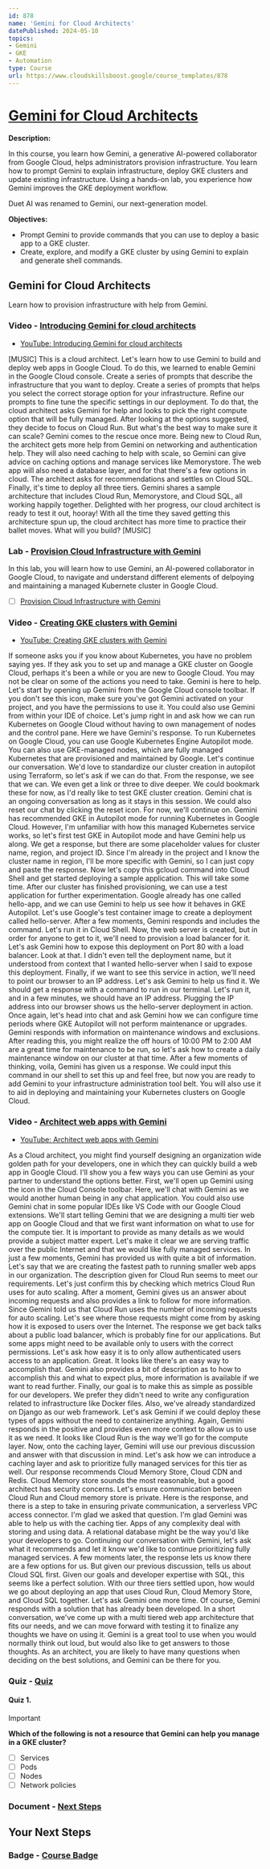 ```yaml
---
id: 878
name: 'Gemini for Cloud Architects'
datePublished: 2024-05-10
topics:
- Gemini
- GKE
- Automation
type: Course
url: https://www.cloudskillsboost.google/course_templates/878
---
```


# [Gemini for Cloud Architects](https://www.cloudskillsboost.google/course_templates/878)

**Description:**

In this course, you learn how Gemini, a generative AI-powered collaborator from Google Cloud, helps administrators provision infrastructure. You learn how to prompt Gemini to explain infrastructure, deploy GKE clusters and update existing infrastructure. Using a hands-on lab, you experience how Gemini improves the GKE deployment workflow.

Duet AI was renamed to Gemini, our next-generation model.

**Objectives:**

- Prompt Gemini to provide commands that you can use to deploy a basic app to a GKE cluster.
- Create, explore, and modify a GKE cluster by using Gemini to explain and generate shell commands.

## Gemini for Cloud Architects

Learn how to provision infrastructure with help from Gemini.

### Video - [Introducing Gemini for cloud architects](https://www.cloudskillsboost.google/course_templates/878/video/475984)

- [YouTube: Introducing Gemini for cloud architects](https://www.youtube.com/watch?v=DKlUYcdpks0)

[MUSIC] This is a cloud architect. Let's learn how to use Gemini to build and deploy web apps in Google Cloud. To do this, we learned to enable Gemini in the Google Cloud console. Create a series of prompts that describe the infrastructure that you want to deploy. Create a series of prompts that helps you select the correct storage option for your infrastructure. Refine our prompts to fine tune the specific settings in our deployment. To do that, the cloud architect asks Gemini for help and looks to pick the right compute option that will be fully managed. After looking at the options suggested, they decide to focus on Cloud Run. But what's the best way to make sure it can scale? Gemini comes to the rescue once more. Being new to Cloud Run, the architect gets more help from Gemini on networking and authentication help. They will also need caching to help with scale, so Gemini can give advice on caching options and manage services like Memorystore. The web app will also need a database layer, and for that there's a few options in cloud. The architect asks for recommendations and settles on Cloud SQL. Finally, it's time to deploy all three tiers. Gemini shares a sample architecture that includes Cloud Run, Memorystore, and Cloud SQL, all working happily together. Delighted with her progress, our cloud architect is ready to test it out, hooray! With all the time they saved getting this architecture spun up, the cloud architect has more time to practice their ballet moves. What will you build? [MUSIC]

### Lab - [Provision Cloud Infrastructure with Gemini](https://www.cloudskillsboost.google/course_templates/878/labs/475985)

In this lab, you will learn how to use Gemini, an AI-powered collaborator in Google Cloud, to navigate and understand different elements of delpoying and maintaining a managed Kubernete cluster in Google Cloud.

- [ ] [Provision Cloud Infrastructure with Gemini](../labs/Provision-Cloud-Infrastructure-with-Gemini.md)

### Video - [Creating GKE clusters with Gemini](https://www.cloudskillsboost.google/course_templates/878/video/475986)

- [YouTube: Creating GKE clusters with Gemini](https://www.youtube.com/watch?v=xirSA_wn1tw)

If someone asks you if you know about Kubernetes, you have no problem saying yes. If they ask you to set up and manage a GKE cluster on Google Cloud, perhaps it's been a while or you are new to Google Cloud. You may not be clear on some of the actions you need to take. Gemini is here to help. Let's start by opening up Gemini from the Google Cloud console toolbar. If you don't see this icon, make sure you've got Gemini activated on your project, and you have the permissions to use it. You could also use Gemini from within your IDE of choice. Let's jump right in and ask how we can run Kubernetes on Google Cloud without having to own management of nodes and the control pane. Here we have Gemini's response. To run Kubernetes on Google Cloud, you can use Google Kubernetes Engine Autopilot mode. You can also use GKE-managed nodes, which are fully managed Kubernetes that are provisioned and maintained by Google. Let's continue our conversation. We'd love to standardize our cluster creation in autopilot using Terraform, so let's ask if we can do that. From the response, we see that we can. We even get a link or three to dive deeper. We could bookmark these for now, as I'd really like to test GKE cluster creation. Gemini chat is an ongoing conversation as long as it stays in this session. We could also reset our chat by clicking the reset icon. For now, we'll continue on. Gemini has recommended GKE in Autopilot mode for running Kubernetes in Google Cloud. However, I'm unfamiliar with how this managed Kubernetes service works, so let's first test GKE in Autopilot mode and have Gemini help us along. We get a response, but there are some placeholder values for cluster name, region, and project ID. Since I'm already in the project and I know the cluster name in region, I'll be more specific with Gemini, so I can just copy and paste the response. Now let's copy this gcloud command into Cloud Shell and get started deploying a sample application. This will take some time. After our cluster has finished provisioning, we can use a test application for further experimentation. Google already has one called hello-app, and we can use Gemini to help us see how it behaves in GKE Autopilot. Let's use Google's test container image to create a deployment called hello-server. After a few moments, Gemini responds and includes the command. Let's run it in Cloud Shell. Now, the web server is created, but in order for anyone to get to it, we'll need to provision a load balancer for it. Let's ask Gemini how to expose this deployment on Port 80 with a load balancer. Look at that. I didn't even tell the deployment name, but it understood from context that I wanted hello-server when I said to expose this deployment. Finally, if we want to see this service in action, we'll need to point our browser to an IP address. Let's ask Gemini to help us find it. We should get a response with a command to run in our terminal. Let's run it, and in a few minutes, we should have an IP address. Plugging the IP address into our browser shows us the hello-server deployment in action. Once again, let's head into chat and ask Gemini how we can configure time periods where GKE Autopilot will not perform maintenance or upgrades. Gemini responds with information on maintenance windows and exclusions. After reading this, you might realize the off hours of 10:00 PM to 2:00 AM are a great time for maintenance to be run, so let's ask how to create a daily maintenance window on our cluster at that time. After a few moments of thinking, voila, Gemini has given us a response. We could input this command in our shell to set this up and feel free, but now you are ready to add Gemini to your infrastructure administration tool belt. You will also use it to aid in deploying and maintaining your Kubernetes clusters on Google Cloud.

### Video - [Architect web apps with Gemini](https://www.cloudskillsboost.google/course_templates/878/video/475987)

- [YouTube: Architect web apps with Gemini](https://www.youtube.com/watch?v=wD_NWnKAPEI)

As a Cloud architect, you might find yourself designing an organization wide golden path for your developers, one in which they can quickly build a web app in Google Cloud. I'll show you a few ways you can use Gemini as your partner to understand the options better. First, we'll open up Gemini using the icon in the Cloud Console toolbar. Here, we'll chat with Gemini as we would another human being in any chat application. You could also use Gemini chat in some popular IDEs like VS Code with our Google Cloud extensions. We'll start telling Gemini that we are designing a multi tier web app on Google Cloud and that we first want information on what to use for the compute tier. It is important to provide as many details as we would provide a subject matter expert. Let's make it clear we are serving traffic over the public Internet and that we would like fully managed services. In just a few moments, Gemini has provided us with quite a bit of information. Let's say that we are creating the fastest path to running smaller web apps in our organization. The description given for Cloud Run seems to meet our requirements. Let's just confirm this by checking which metrics Cloud Run uses for auto scaling. After a moment, Gemini gives us an answer about incoming requests and also provides a link to follow for more information. Since Gemini told us that Cloud Run uses the number of incoming requests for auto scaling. Let's see where those requests might come from by asking how it is exposed to users over the Internet. The response we get back talks about a public load balancer, which is probably fine for our applications. But some apps might need to be available only to users with the correct permissions. Let's ask how easy it is to only allow authenticated users access to an application. Great. It looks like there's an easy way to accomplish that. Gemini also provides a bit of description as to how to accomplish this and what to expect plus, more information is available if we want to read further. Finally, our goal is to make this as simple as possible for our developers. We prefer they didn't need to write any configuration related to infrastructure like Docker files. Also, we've already standardized on Django as our web framework. Let's ask Gemini if we could deploy these types of apps without the need to containerize anything. Again, Gemini responds in the positive and provides even more context to allow us to use it as we need. It looks like Cloud Run is the way we'll go for the compute layer. Now, onto the caching layer, Gemini will use our previous discussion and answer with that discussion in mind. Let's ask how we can introduce a caching layer and ask to prioritize fully managed services for this tier as well. Our response recommends Cloud Memory Store, Cloud CDN and Redis. Cloud Memory store sounds the most reasonable, but a good architect has security concerns. Let's ensure communication between Cloud Run and Cloud memory store is private. Here is the response, and there is a step to take in ensuring private communication, a serverless VPC access connector. I'm glad we asked that question. I'm glad Gemini was able to help us with the caching tier. Apps of any complexity deal with storing and using data. A relational database might be the way you'd like your developers to go. Continuing our conversation with Gemini, let's ask what it recommends and let it know we'd like to continue prioritizing fully managed services. A few moments later, the response lets us know there are a few options for us. But given our previous discussion, tells us about Cloud SQL first. Given our goals and developer expertise with SQL, this seems like a perfect solution. With our three tiers settled upon, how would we go about deploying an app that uses Cloud Run, Cloud Memory Store, and Cloud SQL together. Let's ask Gemini one more time. Of course, Gemini responds with a solution that has already been developed. In a short conversation, we've come up with a multi tiered web app architecture that fits our needs, and we can move forward with testing it to finalize any thoughts we have on using it. Gemini is a great tool to use when you would normally think out loud, but would also like to get answers to those thoughts. As an architect, you are likely to have many questions when deciding on the best solutions, and Gemini can be there for you.

### Quiz - [Quiz](https://www.cloudskillsboost.google/course_templates/878/quizzes/475988)

#### Quiz 1.

> [!important]
> **Which of the following is not a resource that Gemini can help you manage in a GKE cluster?**
>
> - [ ] Services
> - [ ] Pods
> - [ ] Nodes
> - [ ] Network policies

### Document - [Next Steps](https://www.cloudskillsboost.google/course_templates/878/documents/475989)

## Your Next Steps

### Badge - [Course Badge](https://www.cloudskillsboost.googleNone)
